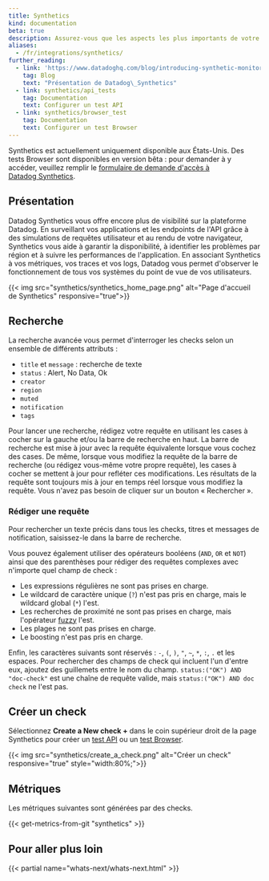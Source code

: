 ```yaml
---
title: Synthetics
kind: documentation
beta: true
description: Assurez-vous que les aspects les plus importants de votre produit fonctionnent correctement à différents endroits du monde.
aliases:
  - /fr/integrations/synthetics/
further_reading:
  - link: 'https://www.datadoghq.com/blog/introducing-synthetic-monitoring/'
    tag: Blog
    text: "Présentation de Datadog\_Synthetics"
  - link: synthetics/api_tests
    tag: Documentation
    text: Configurer un test API
  - link: synthetics/browser_test
    tag: Documentation
    text: Configurer un test Browser
---
```

<div class="alert alert-warning">Synthetics est actuellement uniquement disponible aux États-Unis. Des tests Browser sont disponibles en version bêta : pour demander à y accéder, veuillez remplir le <a href="https://app.datadoghq.com/synthetics/beta">formulaire de demande d'accès à Datadog Synthetics</a>.</div>

## Présentation

Datadog Synthetics vous offre encore plus de visibilité sur la plateforme Datadog. En surveillant vos applications et les endpoints de l'API grâce à des simulations de requêtes utilisateur et au rendu de votre navigateur, Synthetics vous aide à garantir la disponibilité, à identifier les problèmes par région et à suivre les performances de l'application. En associant Synthetics à vos métriques, vos traces et vos logs, Datadog vous permet d'observer le fonctionnement de tous vos systèmes du point de vue de vos utilisateurs.

{{< img src="synthetics/synthetics_home_page.png" alt="Page d'accueil de Synthetics" responsive="true">}}

## Recherche

La recherche avancée vous permet d'interroger les checks selon un ensemble de différents attributs :

* `title` et `message` : recherche de texte
* `status` : Alert, No Data, Ok
* `creator`
* `region`
* `muted`
* `notification` 
* `tags`

Pour lancer une recherche, rédigez votre requête en utilisant les cases à cocher sur la gauche et/ou la barre de recherche en haut. La barre de recherche est mise à jour avec la requête équivalente lorsque vous cochez des cases. De même, lorsque vous modifiez la requête de la barre de recherche (ou rédigez vous-même votre propre requête), les cases à cocher se mettent à jour pour refléter ces modifications. Les résultats de la requête sont toujours mis à jour en temps réel lorsque vous modifiez la requête. Vous n'avez pas besoin de cliquer sur un bouton « Rechercher ».

### Rédiger une requête

Pour rechercher un texte précis dans tous les checks, titres et messages de notification, saisissez-le dans la barre de recherche.

Vous pouvez également utiliser des opérateurs booléens (`AND`, `OR` et `NOT`) ainsi que des parenthèses pour rédiger des requêtes complexes avec n'importe quel champ de check :

* Les expressions régulières ne sont pas prises en charge.
* Le wildcard de caractère unique (`?`) n'est pas pris en charge, mais le wildcard global (`*`) l'est.
* Les recherches de proximité ne sont pas prises en charge, mais l'opérateur [fuzzy][1] l'est.
* Les plages ne sont pas prises en charge.
* Le boosting n'est pas pris en charge.

Enfin, les caractères suivants sont réservés : `-`, `(`, `)`, `"`, `~`, `*`, `:`, `.` et les espaces. Pour rechercher des champs de check qui incluent l'un d'entre eux, ajoutez des guillemets entre le nom du champ. `status:("OK") AND "doc-check"` est une chaîne de requête valide, mais `status:("OK") AND doc check` ne l'est pas.

## Créer un check

Sélectionnez **Create a New check +** dans le coin supérieur droit de la page Synthetics pour créer un [test API][2] ou un [test Browser][3].

{{< img src="synthetics/create_a_check.png" alt="Créer un check" responsive="true" style="width:80%;">}}

## Métriques

Les métriques suivantes sont générées par des checks.

{{< get-metrics-from-git "synthetics" >}}

## Pour aller plus loin

{{< partial name="whats-next/whats-next.html" >}}

[1]: https://www.elastic.co/guide/en/elasticsearch/reference/2.4/query-dsl-query-string-query.html#_fuzziness
[2]: /fr/synthetics/api_tests
[3]: /fr/synthetics/browser_test